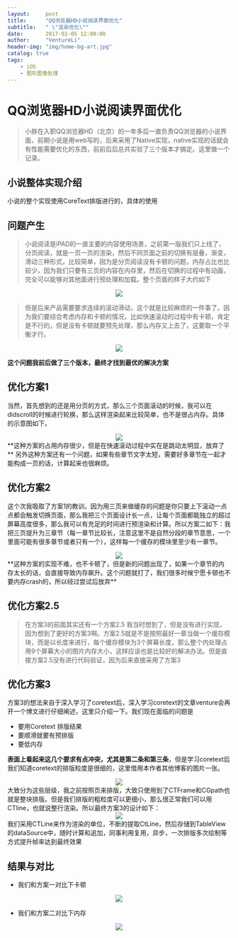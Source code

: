 ```yaml
---
layout:     post
title:      "QQ浏览器HD小说阅读界面优化"
subtitle:   " \"渲染优化\""
date:       2017-02-05 12:00:00
author:     "VentureLi"
header-img: "img/home-bg-art.jpg"
catalog: true
tags:
    - iOS
    - 图形图像处理
---
```


# QQ浏览器HD小说阅读界面优化
>小胖在入职QQ浏览器HD（北京）的一年多后一直负责QQ浏览器的小说界面，前期小说是用web写的，后来采用了Native实现，native实现的话就会有性能需要优化的东西，前前后后总共实验了三个版本才搞定。这里做一个记录。

## 小说整体实现介绍
小说的整个实现使用CoreText排版进行的，具体的使用

## 问题产生
>小说阅读是iPAD的一直主要的内容使用场景，之前第一版我们只上线了，分页阅读，就是一页一页的渲染，然后不同页面之前的切换有层叠，渐变，滑动三种形式，比较简单，因为是分页阅读没有卡顿的问题，内存占比也比较少，因为我们只要有三页的内容在内存里，然后在切换的过程中有动画，完全可以能够对其他面进行预处理和加载。整个页面的样子大约如下

<div  align="center" >    
<img src="/img/postimg/noveloptimize/1.png"/>
</div>

>但是后来产品需要要求连续的滚动滑动，这个就是比较麻烦的一件事了。因为我们要综合考虑内存和卡顿的情况，比如快速滚动的过程中有卡顿，肯定是不行的，但是没有卡顿就要预先处理，那么内存又上去了，这要取一个平衡才行。

<div  align="center" >    
<img src="/img/postimg/noveloptimize/2.png"/>
</div>

**这个问题我前后做了三个版本，最终才找到最优的解决方案**


## 优化方案1
当然，首先想到的还是用分页的方式，那么三个页面滚动的时候，我可以在didscroll的时候进行轮换，那么这样渲染起来比较简单，也不是很占内存。具体的示意图如下。
<div  align="center" >    
<img src="/img/postimg/noveloptimize/3.png"  />
</div>
**这种方案的占用内存很少，但是在快速滚动过程中实在是跳动太明显，放弃了**
另外这种方案还有一个问题，如果有些章节文字太短，需要好多章节在一起才能构成一页的话，计算起来也很麻烦。

## 优化方案2
这个次我吸取了方案1的教训，因为用三页来做缓存的问题是你只要上下滚动一点点都会触发切换页面，那么我把三个页面设计长一点，让每个页面都能独立的超过屏幕高度很多，那么我可以有充足的时间进行预渲染和计算。所以方案二如下：我把三页提升为三章节（每一章节比较长，注意这里不是自然分段的章节意思，一个里面可能有很多章节或者只有一个），这样每一个缓存的模块里至少有一章节。
<div  align="center" >    
<img src="/img/postimg/noveloptimize/4.png"  />
</div>
**这种方案的实现不难，也不卡顿了，但是新的问题出现了，如果一个章节的内存太长的话，会直接导致内存飙升。这个问题就打了，我们很多时候宁愿卡顿也不要内存crash的，所以经过尝试后放弃**

## 优化方案2.5
>在方案3的前面其实还有一个方案2.5 我当时想到了，但是没有进行实现，因为想到了更好的方案3啊。方案2.5就是不是按照最好一章当做一个缓存模块，而是以长度来进行，每个缓存模块为3个屏幕长度，那么整个内处理占用9个屏幕大小的图片内存大小，这样应该也是比较好的解决办法。但是直接方案2.5没有进行代码验证，因为后来直接采用了方案3


## 优化方案3
方案3的想法来自于深入学习了coretext后，深入学习coretext的文章venture会再开一个博文进行仔细阐述，这里只介绍一下。我们现在面临的问题是

* 要用Coretext 排版结果
* 要顺滑就要有预排版
* 要低内存

**表面上看起来这几个要求有点冲突，尤其是第二条和第三条**，但是学习coretext后我们知道coretext的排版粒度是很细的，这里借用本作者其他博客的图片一张。

<div  align="center" >    
<img src="/img/postimg/noveloptimize/6.png"  />
</div>
大致分为这些层级，我之前按照页来排版，大致只使用到了CTFrame和CGpath也就是整块排版。但是我们排版的粗粒度可以更细小，那么很正常我们可以用CTline，也就说整行渲染。所以最终方案3的设计如下：
<div  align="center" >    
<img src="/img/postimg/noveloptimize/7.png"/>
</div>
我们采用CTLine来作为渲染的单位，不断的提取CtLine，然后存储到TableView的dataSource中，随时计算和追加，同事利用复用，异步，一次排版多次绘制等方式提升帧率达到最终效果

## 结果与对比

* 我们和方案一对比下卡顿

 <div  align="center" >    
<img src="/img/postimg/noveloptimize/8.png"  />
</div>


* 我们和方案二对比下内存


 <div  align="center" >    
<img src="/img/postimg/noveloptimize/9.png"  />
</div>

